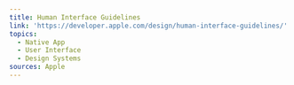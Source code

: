 ```yaml
---
title: Human Interface Guidelines
link: 'https://developer.apple.com/design/human-interface-guidelines/'
topics:
  - Native App
  - User Interface
  - Design Systems
sources: Apple
---
```


